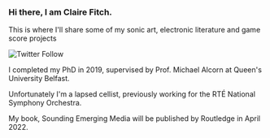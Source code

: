 ### Hi there, I am Claire Fitch. 

This is where I'll share some of my sonic art, electronic literature and game score projects



![Twitter Follow](https://img.shields.io/twitter/follow/ambiencellist?style=social)

I completed my PhD in 2019, supervised by Prof. Michael Alcorn at Queen's University Belfast.

Unfortunately I'm a lapsed cellist, previously working for the RTÉ National Symphony Orchestra. 

My book, Sounding Emerging Media will be published by Routledge in April 2022. 



